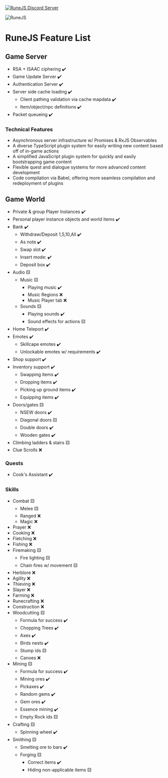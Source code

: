 [![RuneJS Discord Server](https://img.shields.io/discord/678751302297059336?label=RuneJS%20Discord&logo=discord)](https://discord.gg/5P74nSh)


![RuneJS](https://i.imgur.com/pmkdSfc.png)

# RuneJS Feature List

## Game Server

* RSA + ISAAC ciphering :heavy_check_mark:
* Game Update Server :heavy_check_mark:
* Authentication Server :heavy_check_mark:
* Server side cache loading :heavy_check_mark:
    * Client pathing validation via cache mapdata :heavy_check_mark:
    * Item/object/npc definitions :heavy_check_mark:
* Packet queueing  :heavy_check_mark:

### Technical Features

* Asynchronous server infrastructure w/ Promises & RxJS Observables
* A diverse TypeScript plugin system for easily writing new content based off of in-game actions
* A simplified JavaScript plugin system for quickly and easily bootstrapping game content
* Flexible quest and dialogue systems for more advanced content development
* Code compilation via Babel, offering more seamless compilation and redeployment of plugins

## Game World

* Private & group Player Instances :heavy_check_mark:
* Personal player instance objects and world items :heavy_check_mark:
* Bank :heavy_check_mark:
    * Withdraw/Deposit 1,5,10,All :heavy_check_mark:
    * As note  :heavy_check_mark:
    * Swap slot :heavy_check_mark:
    * Insert mode: :heavy_check_mark:
    * Deposit box :heavy_check_mark:
* Audio :yellow_square:
    * Music :yellow_square:
        * Playing music :heavy_check_mark:
        * Music Regions :x:
        * Music Player tab :x:
    * Sounds :yellow_square:
        * Playing sounds :heavy_check_mark:
        * Sound effects for actions :yellow_square:
* Home Teleport :heavy_check_mark:
* Emotes :heavy_check_mark:
    * Skillcape emotes :heavy_check_mark:
    * Unlockable emotes w/ requirements :heavy_check_mark:
* Shop support :heavy_check_mark:
* Inventory support :heavy_check_mark:
    * Swapping items :heavy_check_mark:
    * Dropping items :heavy_check_mark:
    * Picking up ground items :heavy_check_mark:
    * Equipping items :heavy_check_mark:
* Doors/gates :yellow_square:
    * NSEW doors :heavy_check_mark:
    * Diagonal doors :yellow_square:
    * Double doors :heavy_check_mark:
    * Wooden gates :heavy_check_mark:
* Climbing ladders & stairs :yellow_square:
* Clue Scrolls :x:

### Quests
* Cook's Assistant :heavy_check_mark:

### Skills

* Combat :yellow_square:
    * Melee :yellow_square:
    * Ranged :x:
    * Magic :x:
* Prayer :x:
* Cooking :x:
* Fletching :x:
* Fishing :x:
* Firemaking :yellow_square:
    * Fire lighting :yellow_square:
    * Chain fires w/ movement :yellow_square:
* Herblore :x:
* Agility :x:
* Thieving :x:
* Slayer :x:
* Farming :x:
* Runecrafting :x:
* Construction :x:
* Woodcutting :yellow_square:
    * Formula for success :heavy_check_mark:
    * Chopping Trees :heavy_check_mark:
    * Axes :heavy_check_mark:
    * Birds nests  :heavy_check_mark:
    * Stump ids :yellow_square:
    * Canoes :x:
* Mining :yellow_square:
    * Formula for success :heavy_check_mark:
    * Mining ores :heavy_check_mark:
    * Pickaxes :heavy_check_mark:
    * Random gems  :heavy_check_mark:
    * Gem ores :heavy_check_mark:
    * Essence mining :heavy_check_mark:
    * Empty Rock ids :yellow_square:
* Crafting :yellow_square:
    * Spinning wheel :heavy_check_mark:
* Smithing :yellow_square:
    * Smelting ore to bars :heavy_check_mark:
    * Forging :yellow_square:
        * Correct items :heavy_check_mark:
        * Hiding non-applicable items :yellow_square:

